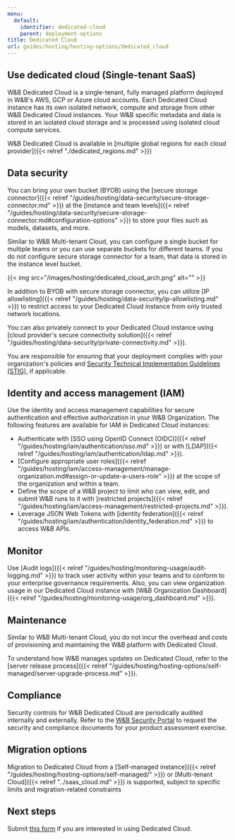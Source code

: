 ```yaml
---
menu:
  default:
    identifier: dedicated-cloud
    parent: deployment-options
title: Dedicated Cloud
url: guides/hosting/hosting-options/dedicated_cloud
---
```


## Use dedicated cloud (Single-tenant SaaS)

W&B Dedicated Cloud is a single-tenant, fully managed platform deployed in W&B's AWS, GCP or Azure cloud accounts. Each Dedicated Cloud instance has its own isolated network, compute and storage from other W&B Dedicated Cloud instances. Your W&B specific metadata and data is stored in an isolated cloud storage and is processed using isolated cloud compute services. 

W&B Dedicated Cloud is available in [multiple global regions for each cloud provider]({{< relref "./dedicated_regions.md" >}})

## Data security 

You can bring your own bucket (BYOB) using the [secure storage connector]({{< relref "/guides/hosting/data-security/secure-storage-connector.md" >}}) at the [instance and team levels]({{< relref "/guides/hosting/data-security/secure-storage-connector.md#configuration-options" >}}) to store your files such as models, datasets, and more.

Similar to W&B Multi-tenant Cloud, you can configure a single bucket for multiple teams or you can use separate buckets for different teams. If you do not configure secure storage connector for a team, that data is stored in the instance level bucket.

{{< img src="/images/hosting/dedicated_cloud_arch.png" alt="" >}}

In addition to BYOB with secure storage connector, you can utilize [IP allowlisting]({{< relref "/guides/hosting/data-security/ip-allowlisting.md" >}}) to restrict access to your Dedicated Cloud instance from only trusted network locations. 

You can also privately connect to your Dedicated Cloud instance using [cloud provider's secure connectivity solution]({{< relref "/guides/hosting/data-security/private-connectivity.md" >}}).

You are responsible for ensuring that your deployment complies with your organization's policies and [Security Technical Implementation Guidelines (STIG)](https://en.wikipedia.org/wiki/Security_Technical_Implementation_Guide), if applicable.

## Identity and access management (IAM)

Use the identity and access management capabilities for secure authentication and effective authorization in your W&B Organization. The following features are available for IAM in Dedicated Cloud instances:

* Authenticate with [SSO using OpenID Connect (OIDC)]({{< relref "/guides/hosting/iam/authentication/sso.md" >}}) or with [LDAP]({{< relref "/guides/hosting/iam/authentication/ldap.md" >}}).
* [Configure appropriate user roles]({{< relref "/guides/hosting/iam/access-management/manage-organization.md#assign-or-update-a-users-role" >}}) at the scope of the organization and within a team.
* Define the scope of a W&B project to limit who can view, edit, and submit W&B runs to it with [restricted projects]({{< relref "/guides/hosting/iam/access-management/restricted-projects.md" >}}).
* Leverage JSON Web Tokens with [identity federation]({{< relref "/guides/hosting/iam/authentication/identity_federation.md" >}}) to access W&B APIs.

## Monitor

Use [Audit logs]({{< relref "/guides/hosting/monitoring-usage/audit-logging.md" >}}) to track user activity within your teams and to conform to your enterprise governance requirements. Also, you can view organization usage in our Dedicated Cloud instance with [W&B Organization Dashboard]({{< relref "/guides/hosting/monitoring-usage/org_dashboard.md" >}}).

## Maintenance

Similar to W&B Multi-tenant Cloud, you do not incur the overhead and costs of provisioning and maintaining the W&B platform with Dedicated Cloud.

To understand how W&B manages updates on Dedicated Cloud, refer to the [server release process]({{< relref "/guides/hosting/hosting-options/self-managed/server-upgrade-process.md" >}}).

## Compliance

Security controls for W&B Dedicated Cloud are periodically audited internally and externally. Refer to the [W&B Security Portal](https://security.wandb.ai/) to request the security and compliance documents for your product assessment exercise.

## Migration options

Migration to Dedicated Cloud from a [Self-managed instance]({{< relref "/guides/hosting/hosting-options/self-managed/" >}}) or [Multi-tenant Cloud]({{< relref "../saas_cloud.md" >}}) is supported, subject to specific limits and migration-related constraints

## Next steps

Submit [this form](https://wandb.ai/site/for-enterprise/dedicated-saas-trial) if you are interested in using Dedicated Cloud.
